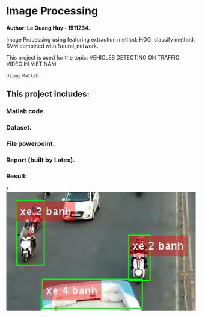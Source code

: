 # Image Processing
**Author: Le Quang Huy - 1511234.**

Image Processing using featuring extraction method: HOG, classify method: SVM combined with Neural_network.

This project is used for the topic: VEHICLES DETECTING ON TRAFFIC VIDEO IN VIET NAM.

```
Using Matlab.
```
## This project includes:
### Matlab code.
### Dataset.
### File powerpoint.
### Report (built by Latex).
### Result:
/
     ![Screenshot](Ketqua.png)

